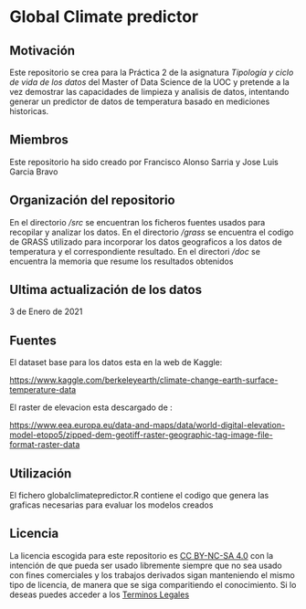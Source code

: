 # Global Climate predictor
## Motivación
Este repositorio se crea para la Práctica 2 de la asignatura _Tipología y ciclo de vida de los datos_ del Master of Data Science de la UOC y pretende a la vez demostrar las capacidades de limpieza y analisis de datos, intentando generar un predictor de datos de temperatura basado en mediciones historicas.
## Miembros
Este repositorio ha sido creado por Francisco Alonso Sarria y Jose Luis Garcia Bravo
## Organización del repositorio
En el directorio _/src_ se encuentran los ficheros fuentes usados para recopilar y analizar los datos.
En el directorio _/grass_ se encuentra el codigo de GRASS utilizado para incorporar los datos geograficos a los datos de temperatura y el correspondiente resultado.
En el directori _/doc_ se encuentra la memoria que resume los resultados obtenidos

## Ultima actualización de los datos
3 de Enero de 2021

## Fuentes
El dataset base para los datos esta en la web de Kaggle:

https://www.kaggle.com/berkeleyearth/climate-change-earth-surface-temperature-data

El raster de elevacion esta descargado de :

https://www.eea.europa.eu/data-and-maps/data/world-digital-elevation-model-etopo5/zipped-dem-geotiff-raster-geographic-tag-image-file-format-raster-data

## Utilización
El fichero globalclimatepredictor.R contiene el codigo que genera las graficas necesarias para evaluar los modelos creados
## Licencia
La licencia escogida para este repositorio es [CC BY-NC-SA 4.0](https://creativecommons.org/licenses/by-nc-sa/4.0/) con la intención de que pueda ser usado libremente siempre que no sea usado con fines comerciales y los trabajos derivados sigan manteniendo el mismo tipo de licencia, de manera que se siga comparitiendo el conocimiento.
Si lo deseas puedes acceder a los [Terminos Legales](https://creativecommons.org/licenses/by-nc-sa/4.0/legalcode.es)
